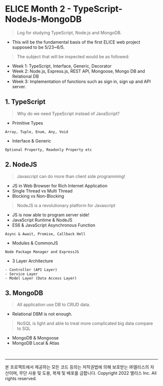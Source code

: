 # ELICE Month 2 - TypeScript-NodeJs-MongoDB
> Log for studying TypeScript, Node.js and MongoDB.
- This will be the fundamental basis of the first ELICE web project supposed to be 5/23~6/5. 

> The subject that will be inspected would be as followed: 
- Week 1: TypeScript, Interface, Generic, Decorator  
- Week 2: Node.js, Express.js, REST API, Mongoose, Mongo DB and Relational DB 
- Week 3: Implementation of functions such as sign in, sign up and API server.

## 1. TypeScript

> Why do we need TypeScript instead of JavaScript?
- Primitive Types
```
Array, Tuple, Enum, Any, Void
```
- Interface & Generic
```
Optional Property, Readonly Property etc
```

## 2. NodeJS

> Javascript can do more than client side programming!
- JS in Web Browser for Rich Internet Application
- Single Thread vs Multi Thread
- Blocking vs Non-Blocking

> NodeJS is a revolutionary platform for Javascript
- JS is now able to program server side!
- JavaScript Runtime & NodeJS
- ES6 & JavaScript Asynchronous Function   
```
Async & Await, Promise, Callback Hell
```
- Modules & CommonJS
```
Node Package Manager and ExpressJS
```
- 3 Layer Architecture
```
- Controller (API Layer)
- Service Layer
- Model Layer (Data Access Layer)
```

## 3. MongoDB

> All application use DB to CRUD data.
- Relational DBM is not enough.

> NoSQL is light and able to treat more complicated big data compare to SQL
- MongoDB & Mongoose
- MongoDB Local & Atlas

<br>

---

본 프로젝트에서 제공하는 모든 코드 등의는 저작권법에 의해 보호받는 ㈜엘리스의 자산이며, 무단 사용 및 도용, 복제 및 배포를 금합니다.
Copyright 2022 엘리스 Inc. All rights reserved.
